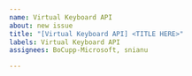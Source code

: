 ```yaml
---
name: Virtual Keyboard API
about: new issue
title: "[Virtual Keyboard API] <TITLE HERE>"
labels: Virtual Keyboard API
assignees: BoCupp-Microsoft, snianu

---
```



